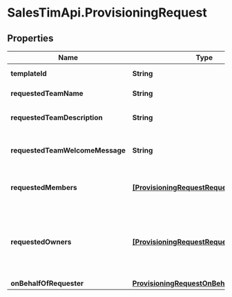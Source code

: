 # SalesTimApi.ProvisioningRequest

## Properties

Name | Type | Description | Notes
------------ | ------------- | ------------- | -------------
**templateId** | **String** | The template ID | 
**requestedTeamName** | **String** | Requested team name | 
**requestedTeamDescription** | **String** | Requested team description | [optional] 
**requestedTeamWelcomeMessage** | **String** | Requested team welcome message | [optional] 
**requestedMembers** | [**[ProvisioningRequestRequestedMembers]**](ProvisioningRequestRequestedMembers.md) | Requested members as an array of objects | [optional] 
**requestedOwners** | [**[ProvisioningRequestRequestedMembers]**](ProvisioningRequestRequestedMembers.md) | Requested owners as an array of users. User identifier could be its ID, UPN or email. | [optional] 
**onBehalfOfRequester** | [**ProvisioningRequestOnBehalfOfRequester**](ProvisioningRequestOnBehalfOfRequester.md) |  | [optional] 


